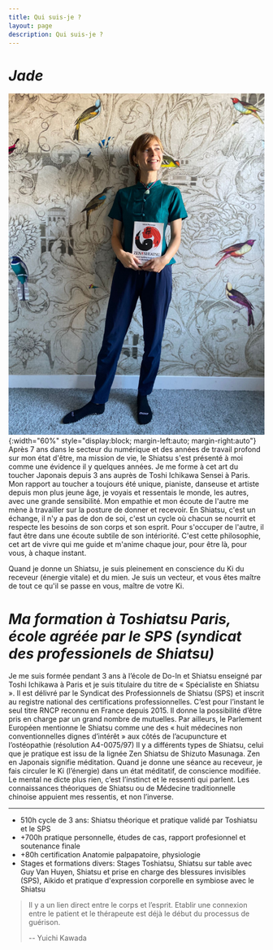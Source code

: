 ```yaml
---
title: Qui suis-je ?
layout: page
description: Qui suis-je ?
---
```


# *Jade*

![Jade](/images/qui-suis-je/jade.jpg){:width="60%" style="display:block; margin-left:auto; margin-right:auto"}
Après 7 ans dans le secteur du numérique et des années de travail profond sur mon état d'être, ma mission de vie, le Shiatsu s'est présenté à moi comme une évidence il y quelques années. Je me forme à cet art du toucher Japonais depuis 3 ans auprès de Toshi Ichikawa Sensei à Paris.
Mon rapport au toucher a toujours été unique, pianiste, danseuse et artiste depuis mon plus jeune âge, je voyais et ressentais le monde, les autres, avec une grande sensibilité. Mon empathie et mon écoute de l'autre me mène à travailler sur la posture de donner et recevoir. En Shiatsu, c'est un échange, il n'y a pas de don de soi, c'est un cycle où chacun se nourrit et respecte les besoins de son corps et son esprit. Pour s'occuper de l'autre, il faut être dans une écoute subtile de son intériorité. C'est cette philosophie, cet art de vivre qui me guide et m'anime chaque jour, pour être là, pour vous, à chaque instant.

Quand je donne un Shiatsu, je suis pleinement en conscience du Ki du receveur (énergie vitale) et du mien. Je suis un vecteur, et vous êtes maître de tout ce qu'il se passe en vous, maître de votre Ki. 


# *Ma formation à Toshiatsu Paris, école agréée par le SPS (syndicat des professionels de Shiatsu)*

Je me suis formée pendant 3 ans à l’école de Do-In et Shiatsu enseigné par Toshi Ichikawa à Paris et je suis titulaire du titre de « Spécialiste en Shiatsu ». Il est délivré par le Syndicat des Professionnels de Shiatsu (SPS) et inscrit au registre national des certifications professionnelles. C’est pour l’instant le seul titre RNCP reconnu en France depuis 2015. Il donne la possibilité d’être pris en charge par un grand nombre de mutuelles. Par ailleurs, le Parlement Européen mentionne le Shiatsu comme une des « huit médecines non conventionnelles dignes d’intérêt » aux côtés de l’acupuncture et l’ostéopathie (résolution A4-0075/97)
Il y a différents types de Shiatsu, celui que je pratique est issu de la lignée Zen Shiatsu de Shizuto Masunaga. Zen en Japonais signifie méditation. Quand je donne une séance au receveur, je fais circuler le Ki (l’énergie) dans un état méditatif, de conscience modifiée. Le mental ne dicte plus rien, c’est l’instinct et le ressenti qui parlent. Les connaissances théoriques de Shiatsu ou de Médecine traditionnelle chinoise appuient mes ressentis, et non l’inverse.


_______________________________________________________________________________________

* 510h cycle de 3 ans: Shiatsu théorique et pratique validé par Toshiatsu et le SPS
* +700h pratique personnelle, études de cas, rapport profesionnel et soutenance finale
* +80h certification Anatomie palpapatoire, physiologie
* Stages et formations divers: Stages Toshiatsu, Shiatsu sur table avec Guy Van Huyen, Shiatsu et prise en charge des blessures invisibles (SPS), Aikido et pratique d'expression corporelle en symbiose avec le Shiatsu

> Il y a un lien direct entre le corps et l’esprit. Etablir une connexion entre le patient et le thérapeute est déjà le début du processus de guérison.
>
> -- Yuichi Kawada
